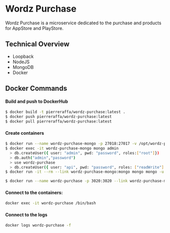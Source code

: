 # Wordz Purchase

Wordz Purchase is a microservice dedicated to the purchase and products for AppStore and PlayStore.

## Technical Overview
- Loopback  
- NodeJS  
- MongoDB  
- Docker

## Docker Commands

#### Build and push to DockerHub

```sh
$ docker build -t pierreraffa/wordz-purchase:latest .  
$ docker push pierreraffa/wordz-purchase:latest  
$ docker pull pierreraffa/wordz-purchase:latest  
 ``` 
#### Create containers  
```sh
$ docker run --name wordz-purchase-mongo -p 27018:27017 -v /opt/wordz-purchase-mongo/db:/data/db -d mongo --auth  
$ docker exec -it wordz-purchase-mongo mongo admin  
  > db.createUser({ user: "admin", pwd: "password", roles:["root"]})  
  > db.auth("admin","password")  
  > use wordz-purchase  
  > db.createUser({ user: "api", pwd: "password", roles: ["readWrite"] })  
$ docker run -it --rm --link wordz-purchase-mongo:mongo mongo mongo -u api -p password --authenticationDatabase wordz-purchase wordz-purchase-mongo/wordz-purchase  

$ docker run --name wordz-purchase -p 3020:3020 --link wordz-purchase-mongo:mongo -d pierreraffa/wordz-purchase:latest  
``` 

#### Connect to the containers:  
```sh
docker exec -it wordz-purchase /bin/bash  
```
#### Connect to the logs  
```sh
docker logs wordz-purchase -f  
```